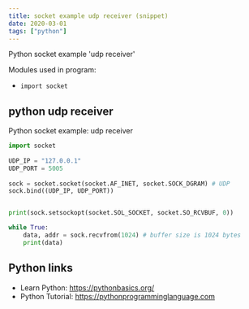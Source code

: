 ```yaml
---
title: socket example udp receiver (snippet)
date: 2020-03-01
tags: ["python"]
---
```

Python socket example 'udp receiver'


Modules used in program: 
* `import socket`

## python udp receiver

Python socket example: udp receiver

```python
import socket
 
UDP_IP = "127.0.0.1"
UDP_PORT = 5005
 
sock = socket.socket(socket.AF_INET, socket.SOCK_DGRAM) # UDP
sock.bind((UDP_IP, UDP_PORT))


print(sock.setsockopt(socket.SOL_SOCKET, socket.SO_RCVBUF, 0))

while True:
    data, addr = sock.recvfrom(1024) # buffer size is 1024 bytes
    print(data)

```

## Python links

- Learn Python: https://pythonbasics.org/
- Python Tutorial: https://pythonprogramminglanguage.com
